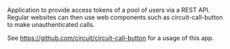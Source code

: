 
Application to provide access tokens of a pool of users via a REST API. Regular websites can then use web components such as circuit-call-button to make unauthenticated calls.

See https://github.com/circuit/circuit-call-button for a usage of this app.